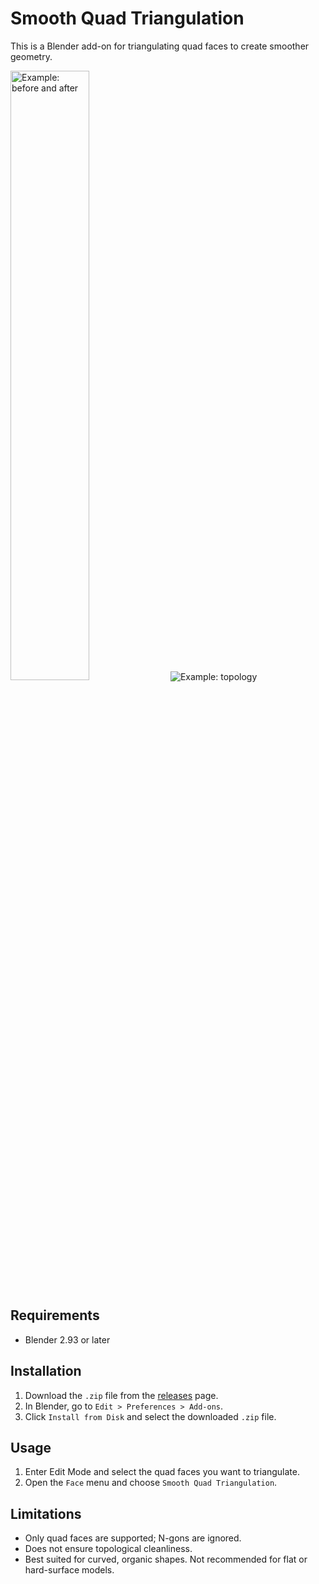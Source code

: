 # Smooth Quad Triangulation

This is a Blender add-on for triangulating quad faces to create smoother geometry.

<img src="https://github.com/user-attachments/assets/7a7b61e3-cedf-4c18-a0ea-001a8910ddd7" alt="Example: before and after" width="50%" />
<img src="https://github.com/user-attachments/assets/7132acde-fac6-4b78-be60-7418b43c060d" alt="Example: topology" />

## Requirements

- Blender 2.93 or later

## Installation

1. Download the `.zip` file from the [releases](../../releases) page.
2. In Blender, go to `Edit > Preferences > Add-ons`.
3. Click `Install from Disk` and select the downloaded `.zip` file.

## Usage

1. Enter Edit Mode and select the quad faces you want to triangulate.
2. Open the `Face` menu and choose `Smooth Quad Triangulation`.

## Limitations

- Only quad faces are supported; N-gons are ignored.
- Does not ensure topological cleanliness.
- Best suited for curved, organic shapes. Not recommended for flat or hard-surface models.
